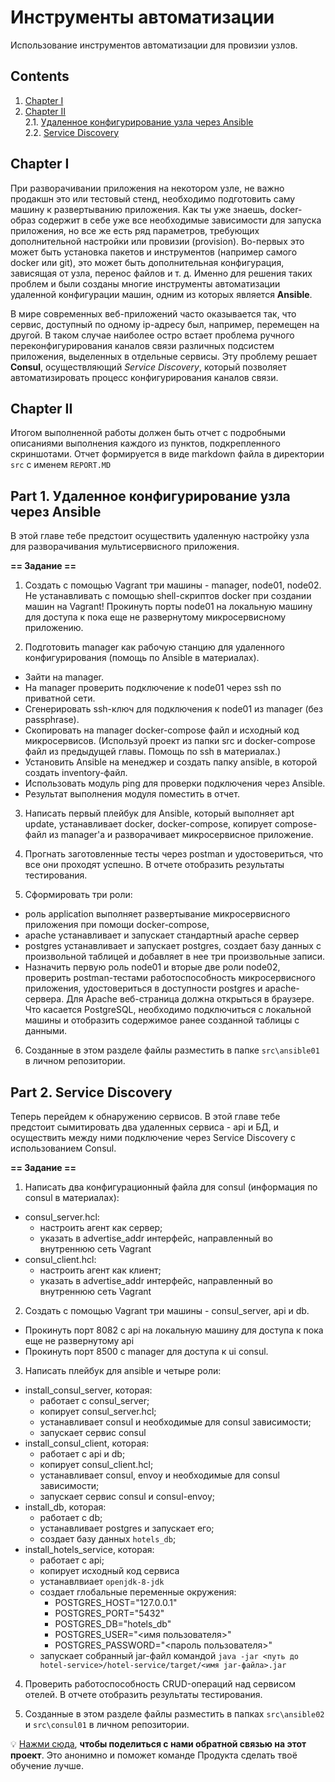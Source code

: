 # Инструменты автоматизации

Использование инструментов автоматизации для провизии узлов.

## Contents

1. [Chapter I](#chapter-i) 
2. [Chapter II](#chapter-ii) \
   2.1. [Удаленное конфигурирование узла через Ansible](#part-1-удаленное-конфигурирование-узла-через-ansible) \
   2.2. [Service Discovery](#part-2-service-discovery) 

## Chapter I

При разворачивании приложения на некотором узле, не важно продакшн это или тестовый стенд, необходимо подготовить саму машину к развертыванию приложения. Как ты уже знаешь, docker-образ содержит в себе уже все необходимые зависимости для запуска приложения, но все же есть ряд параметров, требующих дополнительной настройки или провизии (provision). Во-первых это может быть установка пакетов и инструментов (например самого docker или git), это может быть дополнительная конфигурация, зависящая от узла, перенос файлов и т. д. Именно для решения таких проблем и были созданы многие инструменты автоматизации удаленной конфигурации машин, одним из которых является **Ansible**.

В мире современных веб-приложений часто оказывается так, что сервис, доступный по одному ip-адресу был, например, перемещен на другой. В таком случае наиболее остро встает проблема ручного переконфигурирования каналов связи различных подсистем приложения, выделенных в отдельные сервисы. Эту проблему решает **Consul**, осуществляющий *Service Discovery*, который позволяет автоматизировать процесс конфигурирования каналов связи.

## Chapter II

Итогом выполненной работы должен быть отчет с подробными описаниями выполнения каждого из пунктов, подкрепленного скриншотами. Отчет формируется в виде markdown файла в директории `src` с именем `REPORT.MD`

## Part 1. Удаленное конфигурирование узла через Ansible

В этой главе тебе предстоит осуществить удаленную настройку узла для разворачивания мультисервисного приложения.

**== Задание ==**

1) Создать с помощью Vagrant три машины - manager, node01, node02. Не устанавливать с помощью shell-скриптов docker при создании машин на Vagrant! Прокинуть порты node01 на локальную машину для доступа к пока еще не развернутому микросервисному приложению.

2) Подготовить manager как рабочую станцию для удаленного конфигурирования (помощь по Ansible в материалах).
- Зайти на manager. 
- На manager проверить подключение к node01 через ssh по приватной сети. 
- Сгенерировать ssh-ключ для подключения к node01 из manager (без passphrase). 
- Скопировать на manager docker-compose файл и исходный код микросервисов. (Используй проект из папки src и docker-compose файл из предыдущей главы. Помощь по ssh в материалах.)
- Установить Ansible на менеджер и создать папку ansible, в которой создать inventory-файл. 
- Использовать модуль ping для проверки подключения через Ansible. 
- Результат выполнения модуля поместить в отчет.

3) Написать первый плейбук для Ansible, который выполняет apt update, устанавливает docker, docker-compose, копирует compose-файл из manager'а и разворачивает микросервисное приложение. 

4) Прогнать заготовленные тесты через postman и удостовериться, что все они проходят успешно. В отчете отобразить результаты тестирования.

5) Сформировать три роли: 
 - роль application выполняет развертывание микросервисного приложения при помощи docker-compose,
 - apache устанавливает и запускает стандартный apache сервер
 - postgres устанавливает и запускает postgres, создает базу данных с произвольной таблицей и добавляет в нее три произвольные записи. 
 - Назначить первую роль node01 и вторые две роли node02, проверить postman-тестами работоспособность микросервисного приложения, удостовериться в доступности postgres и apache-сервера. Для Apache веб-страница должна открыться в браузере. Что касается PostgreSQL, необходимо подключиться с локальной машины и отобразить содержимое ранее созданной таблицы с данными.

6) Созданные в этом разделе файлы разместить в папке `src\ansible01` в личном репозитории.

## Part 2. Service Discovery

Теперь перейдем к обнаружению сервисов. В этой главе тебе предстоит cымитировать два удаленных сервиса - api и БД, и осуществить между ними подключение через Service Discovery с использованием Consul.

**== Задание ==**

1) Написать два конфигурационный файла для consul (информация по consul в материалах):
- consul_server.hcl:
   - настроить агент как сервер;
   - указать в advertise_addr интерфейс, направленный во внутреннюю сеть Vagrant
- consul_client.hcl:
   - настроить агент как клиент;
   - указать в advertise_addr интерфейс, направленный во внутреннюю сеть Vagrant


2) Создать с помощью Vagrant три машины - consul_server, api и db. 
- Прокинуть порт 8082 с api на локальную машину для доступа к пока еще не развернутому api
- Прокинуть порт 8500 с manager для доступа к ui consul. 

3) Написать плейбук для ansible и четыре роли: 
- install_consul_server, которая:
   - работает с consul_server;
   - копирует consul_server.hcl;
   - устанавливает consul и необходимые для consul зависимости;
   - запускает сервис consul
- install_consul_client, которая:
   - работает с api и db;
   - копирует consul_client.hcl;
   - устанавливает consul, envoy и необходимые для consul зависимости; 
   - запускает сервис consul и consul-envoy;
- install_db, которая:
   - работает с db;
   - устанавливает postgres и запускает его;
   - создает базу данных `hotels_db`;
- install_hotels_service, которая:
   - работает с api;
   - копирует исходный код сервиса
   - устанавлвиает `openjdk-8-jdk`
   - создает глобальные переменные окружения:
      - POSTGRES_HOST="127.0.0.1"
      - POSTGRES_PORT="5432"
      - POSTGRES_DB="hotels_db"
      - POSTGRES_USER="<имя пользователя>"
      - POSTGRES_PASSWORD="<пароль пользователя>"
   - запускает собранный jar-файл командой `java -jar <путь до hotel-service>/hotel-service/target/<имя jar-файла>.jar`

4) Проверить работоспособность CRUD-операций над сервисом отелей. В отчете отобразить результаты тестирования.

5) Созданные в этом разделе файлы разместить в папках `src\ansible02` и `src\consul01` в личном репозитории.

💡 [Нажми сюда](https://forms.yandex.ru/cloud/6475b9e02530c22269917318/), **чтобы поделиться с нами обратной связью на этот проект**. Это анонимно и поможет команде Продукта сделать твоё обучение лучше.
